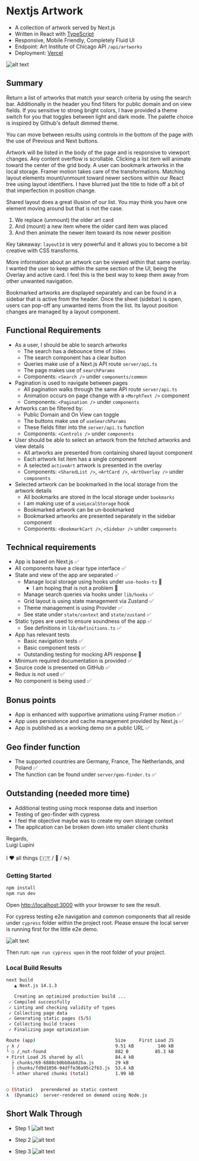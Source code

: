 # Nextjs Artwork

- A collection of artwork served by Next.js
- Written in React with [TypeScript](https://www.typescriptlang.org/)
- Responsive, Mobile Friendly, Completely Fluid UI
- Endpoint: Art Institute of Chicago API `/api/artworks`
- Deployment: [Vercel](https://https://next-artwork.vercel.app/)

![alt text](./capture.png)

## Summary

Return a list of artworks that match your search criteria by using the search bar. Additionally in the header you find filters for public domain and on view fields. If you sensitive to strong bright colors, I have provided a theme switch for you that toggles between light and dark mode. The palette choice is inspired by Github's default dimmed theme.

You can move between results using controls in the bottom of the page with the use of Previous and Next buttons.

Artwork will be listed in the body of the page and is responsive to viewport changes. Any content overflow is scrollable. Clicking a list item will animate toward the center of the grid body. A user can bookmark artworks in the local storage. Framer motion takes care of the transformations. Matching layout elements mount/unmount toward newer sections within our React tree using layout identifiers. I have blurred just the title to hide off a bit of that imperfection in position change.

Shared layout does a great illusion of our list. You may think you have one element moving around but that is not the case.

1. We replace (unmount) the older art card
2. And (mount) a new item where the older card item was placed
3. And then animate the newer item toward its now newer position

Key takeaway: `layoutId` is very powerful and it allows you to become a bit creative with CSS transforms.

More information about an artwork can be viewed within that same overlay. I wanted the user to keep within the same section of the UI, being the Overlay and active card. I feel this is the best way to keep them away from other unwanted navigation.

Bookmarked artworks are displayed separately and can be found in a sidebar that is active from the header. Once the sheet (sidebar) is open, users can pop-off any unwanted items from the list. Its layout position changes are managed by a layout component.

## Functional Requirements
- As a user, I should be able to search artworks
  - The search has a debounce time of `350ms`
  - The search component has a clear button
  - Queries make use of a Next.js API route `server/api.ts`
  - The page makes use of `searchParams`
  - Components: `<Search />` under `components/common`
- Pagination is used to navigate between pages
  - All pagination walks through the same API route `server/api.ts`
  - Animation occurs on page change with a `<MorphText />` component
  - Components: `<Pagination />` under `components`
- Artworks can be filtered by:
  - Public Domain and On View can toggle
  - The buttons make use of `useSearchParams`
  - These fields filter into the `server/api.ts` function
  - Components: `<Controls />` under `components`
- User should be able to select an artwork from the fetched artworks and view details
  - All artworks are presented from containing shared layout component
  - Each artwork list item has a single component
  - A selected `activeArt` artwork is presented in the overlay
  - Components: `<SharedList />`, `<ArtCard />`, `<ArtOverlay />` under `components`
- Selected artwork can be bookmarked in the local storage from the artwork details
  - All bookmarks are stored in the local storage under `bookmarks`
  - I am making use of a `useLocalStorage` hook
  - Bookmarked artwork can be un-bookmarked
  - Bookmarked artworks are presented separately in the sidebar component
  - Components: `<BookmarkCart />`, `<Sidebar />` under `components`

## Technical requirements
- App is based on Next.js ✅
- All components have a clear type interface ✅
- State and view of the app are separated ✅
  - Manage local storage using hooks under `use-hooks-ts` 😬
    - I am hoping that is not a problem 🙏
  - Manage search queries via hooks under `lib/hooks` ✅
  - Grid layout is using state management via Zustand ✅
  - Theme management is using Provider ✅
  - See state under `state/context` and `state/zustand` ✅
- Static types are used to ensure soundness of the app ✅
  -  See definitions in `lib/definitions.ts` ✅
- App has relevant tests
  - Basic navigation tests ✅
  - Basic component tests ✅
  - Outstanding testing for mocking API response 😬
- Minimum required documentation is provided ✅
- Source code is presented on GitHub ✅
- Redux is not used ✅
- No component is being used ✅

## Bonus points
- App is enhanced with supportive animations using Framer motion ✅
- App uses persistence and cache management provided by Next.js ✅
-  App is published as a working demo on a public URL ✅

## Geo finder function

- The supported countries are Germany, France, The Netherlands, and Poland ✅
- The function can be found under `server/geo-finder.ts` ✅

## Outstanding (needed more time)
- Additional testing using mock response data and insertion
- Testing of geo-finder with cypress
- I feel the objective maybe was to create my own storage context
- The application can be broken down into smaller client chunks

Regards, <br />
Luigi Lupini <br />
<br />
I ❤️ all things (🇮🇹 / 🛵 / ☕️)<br />

### Getting Started

```bash
npm install
npm run dev
```

Open [http://localhost:3000](http://localhost:3000) with your browser to see the result.

For cypress testing e2e navigation and common components that all reside under `cypress` folder within the project root. Please ensure the local server is running first for the little e2e demo.

![alt text](./capture-cypress.png)

Then run: `npm run cypress open` in the root folder of your project.

### Local Build Results

```bash
next build
   ▲ Next.js 14.1.3

   Creating an optimized production build ...
 ✓ Compiled successfully
 ✓ Linting and checking validity of types
 ✓ Collecting page data
 ✓ Generating static pages (5/5)
 ✓ Collecting build traces
 ✓ Finalizing page optimization

Route (app)                              Size     First Load JS
┌ λ /                                    9.51 kB         146 kB
└ ○ /_not-found                          882 B          85.3 kB
+ First Load JS shared by all            84.4 kB
  ├ chunks/69-6888cb0bb0ab02ba.js        29 kB
  ├ chunks/fd9d1056-04dffe36a95c2f63.js  53.4 kB
  └ other shared chunks (total)          1.99 kB


○ (Static)   prerendered as static content
λ  (Dynamic)  server-rendered on demand using Node.js
```

## Short Walk Through

- Step 1
![alt text](./capture-walk-project-1.png)

- Step 2
![alt text](./capture-walk-project-2.png)

- Step 3
![alt text](./capture-walk-project-3.png)
